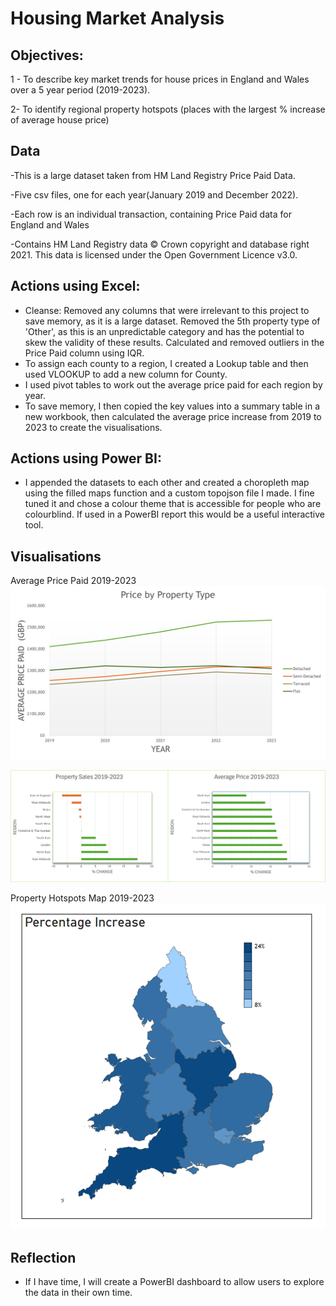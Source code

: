 # Housing Market Analysis

## Objectives:

1 - To describe key market trends for house prices in England and Wales over a 5 year period (2019-2023). 

2- To identify regional property hotspots (places with the largest % increase of average house price)

## Data

-This is a large dataset taken from HM Land Registry Price Paid Data. 

-Five csv files, one for each year(January 2019 and December 2022).

-Each row is an individual transaction, containing Price Paid data for England and Wales 

-Contains HM Land Registry data © Crown copyright and database right 2021. This data is licensed under the Open Government Licence v3.0.

## Actions using Excel:

- Cleanse: Removed any columns that were irrelevant to this project to save memory, as it is a large dataset. Removed the 5th property type of 'Other', as this is an unpredictable category and has the potential to skew the validity of these results. Calculated and removed outliers in the Price Paid column using IQR.
- To assign each county to a region, I created a Lookup table and then used VLOOKUP to add a new column for County.
- I used pivot tables to work out the average price paid for each region by year.
- To save memory, I then copied the key values into a summary table in a new workbook, then calculated the average price increase from 2019 to 2023 to create the visualisations.


## Actions using Power BI:

- I appended the datasets to each other and created a choropleth map using the filled maps function and a custom topojson file I made. I fine tuned it and chose a colour theme that is accessible for people who are colourblind. If used in a PowerBI report this would be a useful interactive tool.

## Visualisations

Average Price Paid 2019-2023
![Alt text](https://github.com/IsabelWh/DataAnalysisProjects/blob/main/PriceByType.png)


![Alt text](https://github.com/IsabelWh/DataAnalysisProjects/blob/main/RegionalOverview.png)

Property Hotspots Map 2019-2023
![Alt text](https://github.com/IsabelWh/DataAnalysisProjects/blob/main/ChoroplethHotspot.png)

## Reflection

- If I have time, I will create a PowerBI dashboard to allow users to explore the data in their own time.
